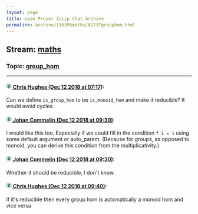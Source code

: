 ```yaml
---
layout: page
title: Lean Prover Zulip Chat Archive 
permalink: archive/116395maths/82737grouphom.html
---
```


## Stream: [maths](index.html)
### Topic: [group_hom](82737grouphom.html)

---

#### [![Click to go to Zulip](../../assets/img/zulip2.png) Chris Hughes (Dec 12 2018 at 07:17)](https://leanprover.zulipchat.com/#narrow/stream/116395-maths/topic/group_hom/near/151505639):
Can we define `is_group_hom` to be `is_monoid_hom` and make it reducible? It would avoid cycles.

#### [![Click to go to Zulip](../../assets/img/zulip2.png) Johan Commelin (Dec 12 2018 at 09:30)](https://leanprover.zulipchat.com/#narrow/stream/116395-maths/topic/group_hom/near/151510233):
I would like this too. Especially if we could fill in the condition `f 1 = 1` using some default argument or auto_param. (Because for groups, as opposed to monoid, you can derive this condition from the multiplicativity.)

#### [![Click to go to Zulip](../../assets/img/zulip2.png) Johan Commelin (Dec 12 2018 at 09:30)](https://leanprover.zulipchat.com/#narrow/stream/116395-maths/topic/group_hom/near/151510242):
Whether it should be reducible, I don't know.

#### [![Click to go to Zulip](../../assets/img/zulip2.png) Chris Hughes (Dec 12 2018 at 09:40)](https://leanprover.zulipchat.com/#narrow/stream/116395-maths/topic/group_hom/near/151510669):
If it's reducible then every  group hom is automatically a monoid hom and vice versa

